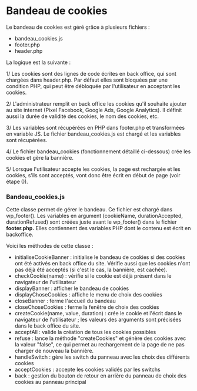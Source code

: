 # Bandeau de cookies

Le bandeau de cookies est géré grâce à plusieurs fichiers :&#x20;

* bandeau\_cookies.js
* footer.php
* header.php

La logique est la suivante :&#x20;

1/ Les cookies sont des lignes de code écrites en back office, qui sont chargées dans header.php. Par défaut elles sont bloquées par une condition PHP, qui peut être débloquée par l'utilisateur en acceptant les cookies.

2/ L'administrateur remplit en back office les cookies qu'il souhaite ajouter au site internet (Pixel Facebook, Google Ads, Google Analytics). Il définit aussi la durée de validité des cookies, le nom des cookies, etc.

3/ Les variables sont récupérées en PHP dans footer.php et transformées en variable JS. Le fichier bandeau\_cookies.js est chargé et les variables sont récupérées.

4/ Le fichier bandeau\_cookies (fonctionnement détaillé ci-dessous) crée les cookies et gère la bannière.

5/ Lorsque l'utilisateur accepte les cookies, la page est rechargée et les cookies, s'ils sont acceptés, vont donc être écrit en début de page (voir étape 0).

### Bandeau\_cookies.js

Cette classe permet de gérer le bandeau. Ce fichier est chargé dans wp\_footer(). Les variables en argument (cookieName, durationAccepted, durationRefused) sont créées juste avant le wp\_footer() dans le fichier **footer.php.** Elles contiennent des variables PHP dont le contenu est écrit en backoffice.

Voici les méthodes de cette classe :&#x20;

* initialiseCookieBanner : initialise le bandeau de cookies si des cookies ont été activés en back office du site. Vérifie aussi que les cookies n'ont pas déjà été acceptés (si c'est le cas, la bannière, est cachée).
* checkCookie(name) : vérifie si le cookie est déjà présent dans le navigateur de l'utilisateur
* displayBanner : afficher le bandeau de cookies
* displayChoseCookies : affiche le menu de choix des cookies
* closeBanner : ferme l'accueil du bandeau
* closeChoseCookies : ferme la fenêtre de choix des cookies
* createCookie(name, value, duration) : crée le cookie et l'écrit dans le navigateur de l'utilisateur ; les valeurs des arguments sont précisées dans le back office du site.
* acceptAll : valide la création de tous les cookies possibles
* refuse : lance la méthode "createCookies" et génère des cookies avec la valeur "false", ce qui permet au rechargement de la page de ne pas charger de nouveau la bannière.&#x20;
* handleSwitch : gère les switch du panneau avec les choix des différents cookies
* acceptCookies : accepte les cookies validés par les switchs
* back : gestion du bouton de retour en arrière du panneau de choix des cookies au panneau principal&#x20;

